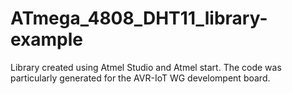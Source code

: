 # ATmega_4808_DHT11_library-example

Library created using Atmel Studio and Atmel start.
The code was particularly generated for the AVR-IoT WG develompent board.
